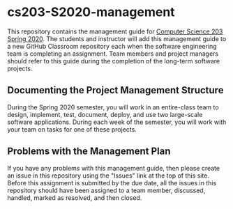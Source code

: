 # cs203-S2020-management

This repository contains the management guide for [Computer Science 203 Spring
2020](https://www.gregorykapfhammer.com/teaching/cs203S2020/). The students and
instructor will add this management guide to a new GitHub Classroom repository
each when the software engineering team is completing an assignment. Team
members and project managers should refer to this guide during the completion of
the long-term software projects.

## Documenting the Project Management Structure

During the Spring 2020 semester, you will work in an entire-class team to
design, implement, test, document, deploy, and use two large-scale software
applications. During each week of the semester, you will work with your team on
tasks for one of these projects. 

## Problems with the Management Plan

If you have any problems with this management guide, then please create an issue
in this repository using the "Issues" link at the top of this site. Before this
assignment is submitted by the due date, all the issues in this repository
should have been assigned to a team member, discussed, handled, marked as
resolved, and then closed.
